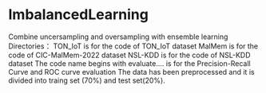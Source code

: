 # ImbalancedLearning
Combine uncersampling and oversampling with ensemble learning
Directories：
TON_IoT is for the code of TON_IoT dataset
MalMem is for the code of CIC-MalMem-2022 dataset
NSL-KDD is for the code of NSL-KDD dataset
The code name begins with evaluate.... is for the Precision-Recall Curve and ROC curve evaluation
The data has been preprocessed and it is divided into traing set (70%) and test set(20%).
